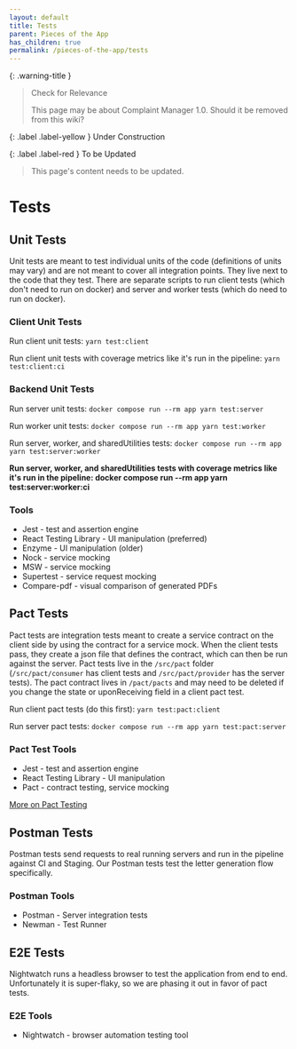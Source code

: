 ```yaml
---
layout: default
title: Tests
parent: Pieces of the App
has_children: true
permalink: /pieces-of-the-app/tests
---
```


{: .warning-title }
> Check for Relevance
>
> This page may be about Complaint Manager 1.0. Should it be removed from this wiki?

{: .label .label-yellow }
Under Construction

{: .label .label-red }
To be Updated
> This page's content needs to be updated.

# Tests

## Unit Tests

Unit tests are meant to test individual units of the code (definitions of units may vary) and are not meant to cover all integration points. They live next to the code that they test. There are separate scripts to run client tests (which don't need to run on docker) and server and worker tests (which do need to run on docker).

### Client Unit Tests

Run client unit tests: `yarn test:client`

Run client unit tests with coverage metrics like it's run in the pipeline: `yarn test:client:ci`

### Backend Unit Tests

Run server unit tests: `docker compose run --rm app yarn test:server`

Run worker unit tests: `docker compose run --rm app yarn test:worker`

Run server, worker, and sharedUtilities tests: `docker compose run --rm app yarn test:server:worker`

**Run server, worker, and sharedUtilities tests with coverage metrics like it's run in the pipeline: docker compose run --rm app yarn test:server:worker:ci**

### Tools

- Jest - test and assertion engine
- React Testing Library - UI manipulation (preferred)
- Enzyme - UI manipulation (older)
- Nock - service mocking
- MSW - service mocking
- Supertest - service request mocking
- Compare-pdf - visual comparison of generated PDFs

## Pact Tests

Pact tests are integration tests meant to create a service contract on the client side by using the contract for a service mock. When the client tests pass, they create a json file that defines the contract, which can then be run against the server. Pact tests live in the `/src/pact` folder (`/src/pact/consumer` has client tests and `/src/pact/provider` has the server tests). The pact contract lives in `/pact/pacts` and may need to be deleted if you change the state or uponReceiving field in a client pact test.

Run client pact tests (do this first): `yarn test:pact:client`

Run server pact tests: `docker compose run --rm app yarn test:pact:server`

### Pact Test Tools

- Jest - test and assertion engine
- React Testing Library - UI manipulation
- Pact - contract testing, service mocking

[More on Pact Testing](https://impactworkers.github.io/iw-complaint-manager/unfiled/pact-tests)

## Postman Tests

Postman tests send requests to real running servers and run in the pipeline against CI and Staging. Our Postman tests test the letter generation flow specifically.

### Postman Tools

- Postman - Server integration tests
- Newman - Test Runner

## E2E Tests

Nightwatch runs a headless browser to test the application from end to end. Unfortunately it is super-flaky, so we are phasing it out in favor of pact tests.

### E2E Tools

- Nightwatch - browser automation testing tool
